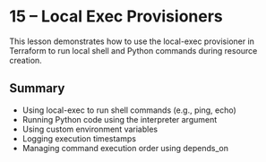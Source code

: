 # 15 – Local Exec Provisioners
This lesson demonstrates how to use the local-exec provisioner in Terraform to run local shell and Python commands during resource creation.

## Summary
- Using local-exec to run shell commands (e.g., ping, echo)
- Running Python code using the interpreter argument
- Using custom environment variables
- Logging execution timestamps
- Managing command execution order using depends_on